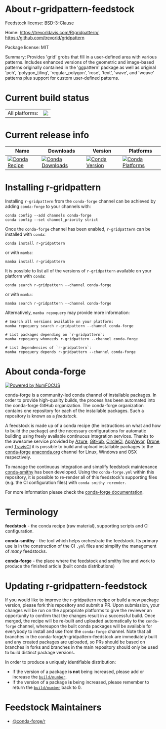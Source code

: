 About r-gridpattern-feedstock
=============================

Feedstock license: [BSD-3-Clause](https://github.com/conda-forge/r-gridpattern-feedstock/blob/main/LICENSE.txt)

Home: https://trevorldavis.com/R/gridpattern/, https://github.com/trevorld/gridpattern

Package license: MIT

Summary: Provides 'grid' grobs that fill in a user-defined area with various patterns.  Includes enhanced versions of the geometric and image-based patterns originally contained in the 'ggpattern' package as well as original 'pch', 'polygon_tiling', 'regular_polygon', 'rose', 'text', 'wave', and 'weave' patterns plus support for custom user-defined patterns.

Current build status
====================


<table><tr><td>All platforms:</td>
    <td>
      <a href="https://dev.azure.com/conda-forge/feedstock-builds/_build/latest?definitionId=15547&branchName=main">
        <img src="https://dev.azure.com/conda-forge/feedstock-builds/_apis/build/status/r-gridpattern-feedstock?branchName=main">
      </a>
    </td>
  </tr>
</table>

Current release info
====================

| Name | Downloads | Version | Platforms |
| --- | --- | --- | --- |
| [![Conda Recipe](https://img.shields.io/badge/recipe-r--gridpattern-green.svg)](https://anaconda.org/conda-forge/r-gridpattern) | [![Conda Downloads](https://img.shields.io/conda/dn/conda-forge/r-gridpattern.svg)](https://anaconda.org/conda-forge/r-gridpattern) | [![Conda Version](https://img.shields.io/conda/vn/conda-forge/r-gridpattern.svg)](https://anaconda.org/conda-forge/r-gridpattern) | [![Conda Platforms](https://img.shields.io/conda/pn/conda-forge/r-gridpattern.svg)](https://anaconda.org/conda-forge/r-gridpattern) |

Installing r-gridpattern
========================

Installing `r-gridpattern` from the `conda-forge` channel can be achieved by adding `conda-forge` to your channels with:

```
conda config --add channels conda-forge
conda config --set channel_priority strict
```

Once the `conda-forge` channel has been enabled, `r-gridpattern` can be installed with `conda`:

```
conda install r-gridpattern
```

or with `mamba`:

```
mamba install r-gridpattern
```

It is possible to list all of the versions of `r-gridpattern` available on your platform with `conda`:

```
conda search r-gridpattern --channel conda-forge
```

or with `mamba`:

```
mamba search r-gridpattern --channel conda-forge
```

Alternatively, `mamba repoquery` may provide more information:

```
# Search all versions available on your platform:
mamba repoquery search r-gridpattern --channel conda-forge

# List packages depending on `r-gridpattern`:
mamba repoquery whoneeds r-gridpattern --channel conda-forge

# List dependencies of `r-gridpattern`:
mamba repoquery depends r-gridpattern --channel conda-forge
```


About conda-forge
=================

[![Powered by
NumFOCUS](https://img.shields.io/badge/powered%20by-NumFOCUS-orange.svg?style=flat&colorA=E1523D&colorB=007D8A)](https://numfocus.org)

conda-forge is a community-led conda channel of installable packages.
In order to provide high-quality builds, the process has been automated into the
conda-forge GitHub organization. The conda-forge organization contains one repository
for each of the installable packages. Such a repository is known as a *feedstock*.

A feedstock is made up of a conda recipe (the instructions on what and how to build
the package) and the necessary configurations for automatic building using freely
available continuous integration services. Thanks to the awesome service provided by
[Azure](https://azure.microsoft.com/en-us/services/devops/), [GitHub](https://github.com/),
[CircleCI](https://circleci.com/), [AppVeyor](https://www.appveyor.com/),
[Drone](https://cloud.drone.io/welcome), and [TravisCI](https://travis-ci.com/)
it is possible to build and upload installable packages to the
[conda-forge](https://anaconda.org/conda-forge) [anaconda.org](https://anaconda.org/)
channel for Linux, Windows and OSX respectively.

To manage the continuous integration and simplify feedstock maintenance
[conda-smithy](https://github.com/conda-forge/conda-smithy) has been developed.
Using the ``conda-forge.yml`` within this repository, it is possible to re-render all of
this feedstock's supporting files (e.g. the CI configuration files) with ``conda smithy rerender``.

For more information please check the [conda-forge documentation](https://conda-forge.org/docs/).

Terminology
===========

**feedstock** - the conda recipe (raw material), supporting scripts and CI configuration.

**conda-smithy** - the tool which helps orchestrate the feedstock.
                   Its primary use is in the construction of the CI ``.yml`` files
                   and simplify the management of *many* feedstocks.

**conda-forge** - the place where the feedstock and smithy live and work to
                  produce the finished article (built conda distributions)


Updating r-gridpattern-feedstock
================================

If you would like to improve the r-gridpattern recipe or build a new
package version, please fork this repository and submit a PR. Upon submission,
your changes will be run on the appropriate platforms to give the reviewer an
opportunity to confirm that the changes result in a successful build. Once
merged, the recipe will be re-built and uploaded automatically to the
`conda-forge` channel, whereupon the built conda packages will be available for
everybody to install and use from the `conda-forge` channel.
Note that all branches in the conda-forge/r-gridpattern-feedstock are
immediately built and any created packages are uploaded, so PRs should be based
on branches in forks and branches in the main repository should only be used to
build distinct package versions.

In order to produce a uniquely identifiable distribution:
 * If the version of a package **is not** being increased, please add or increase
   the [``build/number``](https://docs.conda.io/projects/conda-build/en/latest/resources/define-metadata.html#build-number-and-string).
 * If the version of a package **is** being increased, please remember to return
   the [``build/number``](https://docs.conda.io/projects/conda-build/en/latest/resources/define-metadata.html#build-number-and-string)
   back to 0.

Feedstock Maintainers
=====================

* [@conda-forge/r](https://github.com/conda-forge/r/)

